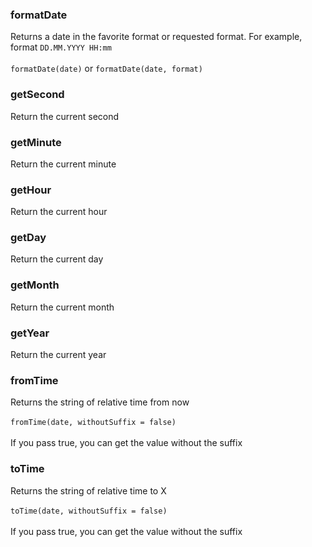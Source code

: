 ### formatDate

Returns a date in the favorite format or requested format. For example, format `DD.MM.YYYY HH:mm`<br/><br/>
`formatDate(date)` or `formatDate(date, format)`

### getSecond

Return the current second

### getMinute

Return the current minute

### getHour

Return the current hour

### getDay

Return the current day

### getMonth

Return the current month

### getYear

Return the current year

### fromTime

Returns the string of relative time from now <br/><br/>
`fromTime(date, withoutSuffix = false)` <br/><br/>
If you pass true, you can get the value without the suffix

### toTime

Returns the string of relative time to X <br/><br/>
`toTime(date, withoutSuffix = false)` <br/><br/>
If you pass true, you can get the value without the suffix
